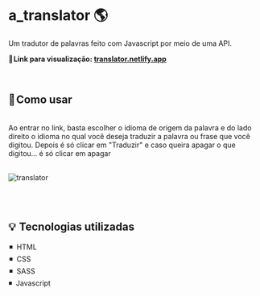 # a_translator 🌎 
Um tradutor de palavras feito com Javascript por meio de uma API. 

<b>🔎 Link para visualização: <a href="https://translator2023.netlify.app/">translator.netlify.app</a></b>

<br>
  
<h2>📑 Como usar</h2>
<br>
Ao entrar no link, basta escolher o idioma de origem da palavra e do lado direito o idioma no qual você deseja traduzir a palavra ou frase 
que você digitou. Depois é só clicar em "Traduzir" e caso queira apagar o que digitou... é só clicar em apagar
<br><br>


![translator](https://user-images.githubusercontent.com/101338996/211407437-f4707f87-daf8-43ae-8376-784878df49cb.jpg)

<br><br>

<h2>💡  Tecnologias utilizadas</h2>
 ◾    HTML <br>
 ◾    CSS <br>
 ◾    SASS <br>
 ◾    Javascript <br>

